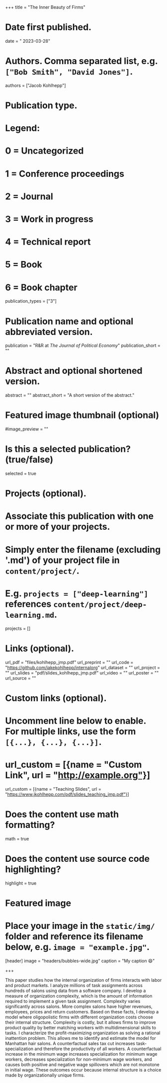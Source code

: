 +++
title = "The Inner Beauty of Firms"

# Date first published.
date = " 2023-03-28"

# Authors. Comma separated list, e.g. `["Bob Smith", "David Jones"]`.
authors = ["Jacob Kohlhepp"]

# Publication type.
# Legend:
# 0 = Uncategorized
# 1 = Conference proceedings
# 2 = Journal
# 3 = Work in progress
# 4 = Technical report
# 5 = Book
# 6 = Book chapter
publication_types = ["3"]

# Publication name and optional abbreviated version.
publication = "R&R at *The Journal of Political Economy*"
publication_short = ""

# Abstract and optional shortened version.
abstract = ""
abstract_short = "A short version of the abstract."

# Featured image thumbnail (optional)
#image_preview = ""

# Is this a selected publication? (true/false)
selected = true

# Projects (optional).
#   Associate this publication with one or more of your projects.
#   Simply enter the filename (excluding '.md') of your project file in `content/project/`.
#   E.g. `projects = ["deep-learning"]` references `content/project/deep-learning.md`.
projects = []

# Links (optional).

url_pdf = "files/kohlhepp_jmp.pdf"
url_preprint = ""
url_code = "https://github.com/jakekohlhepp/internalorg"
url_dataset = ""
url_project = ""
url_slides = "pdf/slides_kohlhepp_jmp.pdf"
url_video = ""
url_poster = ""
url_source = ""

# Custom links (optional).
#   Uncomment line below to enable. For multiple links, use the form `[{...}, {...}, {...}]`.
# url_custom = [{name = "Custom Link", url = "http://example.org"}]
url_custom = [{name = "Teaching Slides", url = "https://www.jkohlhepp.com/pdf/slides_teaching_jmp.pdf"}]

# Does the content use math formatting?
math = true

# Does the content use source code highlighting?
highlight = true

# Featured image
# Place your image in the `static/img/` folder and reference its filename below, e.g. `image = "example.jpg"`.
[header]
image = "headers/bubbles-wide.jpg"
caption = "My caption 😄"

+++

This paper studies how the internal organization of firms interacts with labor and product markets. I analyze millions of task assignments across hundreds of salons using data from a software company. I develop a measure of organization complexity, which is the amount of information required to implement a given task assignment. Complexity varies significantly across salons. More complex salons have higher revenues, employees, prices and return customers. Based on these facts, I develop a model where oligopolistic firms with different organization costs choose their internal structure. Complexity is costly, but it allows firms to improve product quality by better matching workers with multidimensional skills to tasks. I characterize the profit-maximizing organization as solving a rational inattention problem. This allows me to identify and estimate the model for Manhattan hair salons. A counterfactual sales tax cut increases task-specialization and therefore the productivity of all workers. A counterfactual increase in the minimum wage increases specialization for minimum wage workers, decreases specialization for non-minimum wage workers, and causes both positive and negative wage spillovers which are not monotone in initial wage. These outcomes occur because internal structure is a choice made by organizationally unique firms.